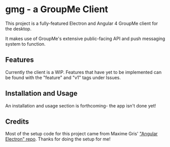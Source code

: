 # gmg - a GroupMe Client

This project is a fully-featured Electron and Angular 4 GroupMe client for the desktop.

It makes use of GroupMe's extensive public-facing API and push messaging system to function.

## Features

Currently the client is a WIP. Features that have yet to be implemented can be found with the "feature" and "v1" tags under Issues.


## Installation and Usage 

An installation and usage section is forthcoming- the app isn't done yet!

## Credits

Most of the setup code for this project came from Maxime Gris' ["Angular Electron" repo](https://github.com/maximegris/angular-electron). Thanks for doing the setup for me! 